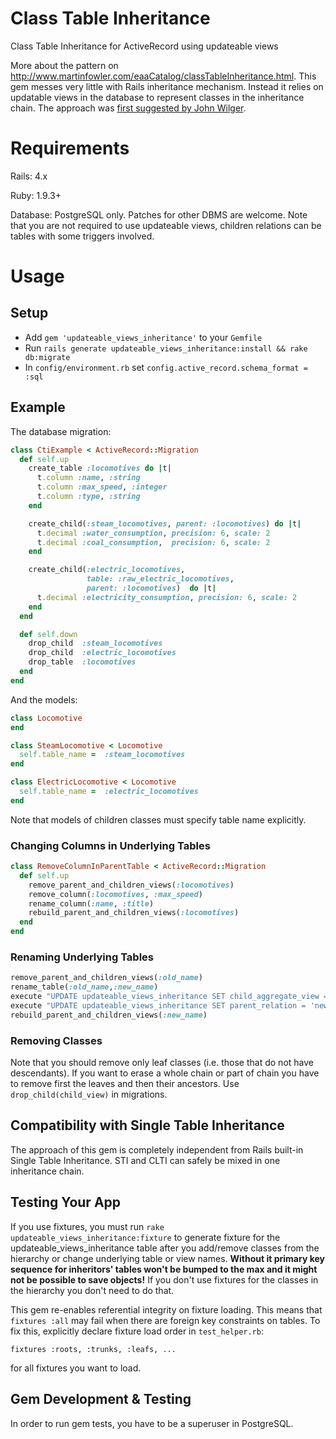 # Class Table Inheritance

Class Table Inheritance for ActiveRecord using updateable views

More about the pattern on
http://www.martinfowler.com/eaaCatalog/classTableInheritance.html. This gem
messes very little with Rails inheritance mechanism. Instead it relies on
updatable views in the database to represent classes in the inheritance chain.
The approach was [first suggested by John
Wilger](http://web.archive.org/web/20060408145717/johnwilger.com/articles/2005/09/29/class-table-inheritance-in-rails-with-postgresql).


# Requirements

Rails: 4.x

Ruby: 1.9.3+

Database: PostgreSQL only. Patches for other DBMS are welcome. Note that you are
not required to use updateable views, children relations can be tables with
some triggers involved.

# Usage

## Setup

* Add `gem 'updateable_views_inheritance'` to your `Gemfile`
* Run `rails generate updateable_views_inheritance:install && rake db:migrate`
* In `config/environment.rb` set `config.active_record.schema_format = :sql`

## Example

The database migration:

```ruby
class CtiExample < ActiveRecord::Migration
  def self.up
    create_table :locomotives do |t|
      t.column :name, :string
      t.column :max_speed, :integer
      t.column :type, :string
    end

    create_child(:steam_locomotives, parent: :locomotives) do |t|
      t.decimal :water_consumption, precision: 6, scale: 2
      t.decimal :coal_consumption,  precision: 6, scale: 2
    end

    create_child(:electric_locomotives,
                 table: :raw_electric_locomotives, 
                 parent: :locomotives)  do |t|
      t.decimal :electricity_consumption, precision: 6, scale: 2
    end
  end

  def self.down
    drop_child  :steam_locomotives
    drop_child  :electric_locomotives
    drop_table  :locomotives
  end
end
```

And the models:

```ruby
class Locomotive
end

class SteamLocomotive < Locomotive
  self.table_name =  :steam_locomotives
end

class ElectricLocomotive < Locomotive
  self.table_name =  :electric_locomotives
end
```

Note that models of children classes must specify table name explicitly.

### Changing Columns in Underlying Tables

```ruby
class RemoveColumnInParentTable < ActiveRecord::Migration
  def self.up
    remove_parent_and_children_views(:locomotives)
    remove_column(:locomotives, :max_speed)
    rename_column(:name, :title)
    rebuild_parent_and_children_views(:locomotives)
  end
end
```

### Renaming Underlying Tables

```ruby
remove_parent_and_children_views(:old_name)
rename_table(:old_name,:new_name)
execute "UPDATE updateable_views_inheritance SET child_aggregate_view = 'new_name' WHERE child_aggregate_view = 'old_name'"
execute "UPDATE updateable_views_inheritance SET parent_relation = 'new_name' WHERE parent_relation = 'old_name'"
rebuild_parent_and_children_views(:new_name)
```

### Removing Classes

Note that you should remove only leaf classes (i.e. those that do not have
descendants). If you want to erase a whole chain or part of chain you have to
remove first the leaves and then their ancestors. Use `drop_child(child_view)`
in migrations.

## Compatibility with Single Table Inheritance

The approach of this gem is completely independent from Rails built-in Single
Table Inheritance. STI and CLTI can safely be mixed in one inheritance chain.

## Testing Your App

If you use fixtures, you must run `rake updateable_views_inheritance:fixture` to
generate fixture for the updateable_views_inheritance table after you
add/remove classes from the hierarchy or change underlying table or view names.
**Without it primary key sequence for inheritors' tables won't be bumped to the
max and it might not be possible to save objects!** If you don't use fixtures
for the classes in the hierarchy you don't need to do that.

This gem re-enables referential integrity on fixture loading. This means that
`fixtures :all` may fail when there are foreign key constraints on tables. To
fix this, explicitly declare fixture load order in `test_helper.rb`:

```
fixtures :roots, :trunks, :leafs, ...
```
for all fixtures you want to load.

## Gem Development & Testing

In order to run gem tests, you have to be a superuser in PostgreSQL.
